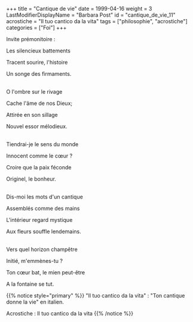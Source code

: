 +++
title = "Cantique de vie"
date = 1999-04-16
weight = 3
LastModifierDisplayName = "Barbara Post"
id = "cantique_de_vie_11"
acrostiche = "Il tuo cantico da la vita"
tags = ["philosophie", "acrostiche"]
categories = ["Foi"]
+++

Invite prémonitoire :

Les silencieux battements

Tracent sourire, l'histoire

Un songe des firmaments.

 \
O l'ombre sur le rivage

Cache l'âme de nos Dieux;

Attirée en son sillage

Nouvel essor mélodieux.

 \
Tiendrai-je le sens du monde

Innocent comme le cœur ?

Croire que la paix féconde

Originel, le bonheur.

 \
Dis-moi les mots d'un cantique

Assemblés comme des mains

L'intérieur regard mystique

Aux fleurs souffle lendemains.

 \
Vers quel horizon champêtre

Initié, m'emmènes-tu ?

Ton cœur bat, le mien peut-être

A la fontaine se tut.

{{% notice style="primary" %}}
\"Il tuo cantico da la vita\" : \"Ton cantique donne la vie\" en italien.

Acrostiche : Il tuo cantico da la vita
{{% /notice %}}
